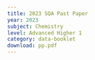 ```yaml
---
title: 2023 SQA Past Paper
year: 2023
subject: Chemistry
level: Advanced Higher 1
category: data-booklet
download: pp.pdf
---
```

